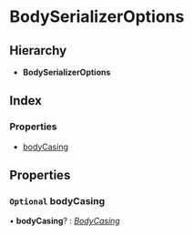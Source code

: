 # BodySerializerOptions

## Hierarchy

* **BodySerializerOptions**

## Index

### Properties

* [bodyCasing](bodyserializeroptions.md#optional-bodycasing)

## Properties

### `Optional` bodyCasing

• **bodyCasing**? : [_BodyCasing_](../enums/bodycasing.md)

